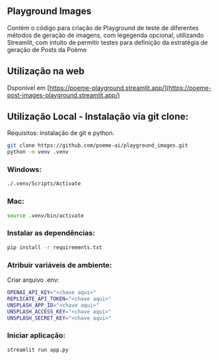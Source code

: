 ## Playground Images
Contém o código para criação de Playground de teste de diferentes métodos de geração de imagens, com legegenda opcional, utilizando Streamlit, com intuito de permitir testes para definição da estratégia de geração de Posts da Poème
## Utilização na web
Dsponível em [https://poeme-playground.streamlit.app/](https://poeme-post-images-playground.streamlit.app/)

## Utilização Local - Instalação via git clone:
Requisitos: instalação de git e python.

```bash
git clone https://github.com/poeme-ai/playground_images.git
python -m venv .venv
```
### Windows:
```bash
./.venv/Scripts/Activate
```
### Mac:
```bash
source .venv/bin/activate
```


### Instalar as dependências:
```bash
pip install -r requirements.txt
```

### Atribuir variáveis de ambiente:
Criar arquivo .env:
```bash
OPENAI_API_KEY="<chave aqui>"
REPLICATE_API_TOKEN="<chave aqui>"
UNSPLASH_APP_ID="<chave aqui>"
UNSPLASH_ACCESS_KEY="<chave aqui>"
UNSPLASH_SECRET_KEY="<chave aqui>"
```

### Iniciar aplicação:
```bash
streamlit run app.py
```
